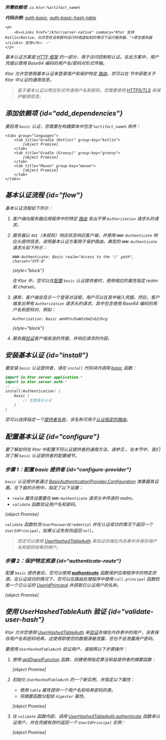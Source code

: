 [//]: # (title: Ktor Server 中的基本认证)

<show-structure for="chapter" depth="2"/>

<var name="artifact_name" value="ktor-server-auth"/>

<tldr>
<p>
<b>所需依赖项</b>: <code>io.ktor:%artifact_name%</code>
</p>
<p>
<b>代码示例</b>: <a href="https://github.com/ktorio/ktor-documentation/tree/%ktor_version%/codeSnippets/snippets/auth-basic">auth-basic</a>, <a href="https://github.com/ktorio/ktor-documentation/tree/%ktor_version%/codeSnippets/snippets/auth-basic-hash-table">auth-basic-hash-table</a>
</p>

    <p>
        <b><Links href="/ktor/server-native" summary="Ktor 支持 Kotlin/Native，允许您在没有额外运行时或虚拟机的情况下运行服务器。">原生服务器</Links> 支持</b>: ✅
    </p>
    
</tldr>

基本认证方案是 [HTTP 框架](https://developer.mozilla.org/en-US/docs/Web/HTTP/Authentication) 的一部分，用于访问控制和认证。在此方案中，用户凭据以使用 Base64 编码的用户名/密码对形式传输。

Ktor 允许您使用基本认证来登录用户和保护特定 [路由](server-routing.md)。您可以在 [](server-auth.md) 节中获取关于 Ktor 中认证的通用信息。

> 鉴于基本认证以明文形式传递用户名和密码，您需要使用 [HTTPS/TLS](server-ssl.md) 来保护敏感信息。

## 添加依赖项 {id="add_dependencies"}
要启用 `basic` 认证，您需要在构建脚本中包含 `%artifact_name%` 构件：

    <tabs group="languages">
        <tab title="Gradle (Kotlin)" group-key="kotlin">
            [object Promise]
        </tab>
        <tab title="Gradle (Groovy)" group-key="groovy">
            [object Promise]
        </tab>
        <tab title="Maven" group-key="maven">
            [object Promise]
        </tab>
    </tabs>
    

## 基本认证流程 {id="flow"}

基本认证流程如下所示：

1. 客户端向服务器应用程序中的特定 [路由](server-routing.md) 发出不带 `Authorization` 请求头的请求。
2. 服务器以 `401`（未授权）响应状态响应客户端，并使用 `WWW-Authenticate` 响应头提供信息，说明基本认证方案用于保护路由。典型的 `WWW-Authenticate` 请求头如下所示：
   
   ```
   WWW-Authenticate: Basic realm="Access to the '/' path", charset="UTF-8"
   ```
   {style="block"}
   
   在 Ktor 中，您可以在[配置](#configure-provider) `basic` 认证提供者时，使用相应的属性指定 realm 和 charset。

3. 通常，客户端会显示一个登录对话框，用户可以在其中输入凭据。然后，客户端发出带有 `Authorization` 请求头的请求，其中包含使用 Base64 编码的用户名和密码对，例如：
   
   ```
   Authorization: Basic amV0YnJhaW5zOmZvb2Jhcg
   ```
   {style="block"}

4. 服务器[验证](#configure-provider)客户端发送的凭据，并响应请求的内容。

## 安装基本认证 {id="install"}
要安装 `basic` 认证提供者，请在 `install` 代码块内调用 [basic](https://api.ktor.io/ktor-server/ktor-server-plugins/ktor-server-auth/io.ktor.server.auth/basic.html) 函数：

```kotlin
import io.ktor.server.application.*
import io.ktor.server.auth.*
// ...
install(Authentication) {
    basic {
        // 配置基本认证
    }
}
```

您可以选择指定一个[提供者名称](server-auth.md#provider-name)，该名称可用于[认证指定的路由](#authenticate-route)。

## 配置基本认证 {id="configure"}

要了解如何在 Ktor 中配置不同认证提供者的通用方法，请参见 [](server-auth.md#configure)。在本节中，我们将了解 `basic` 认证提供者的配置细节。 

### 步骤 1：配置 basic 提供者 {id="configure-provider"}

`basic` 认证提供者通过 [BasicAuthenticationProvider.Configuration](https://api.ktor.io/ktor-server/ktor-server-plugins/ktor-server-auth/io.ktor.server.auth/-basic-authentication-provider/-config/index.html) 类暴露其设置。在下面的示例中，指定了以下设置：
* `realm` 属性设置要在 `WWW-Authenticate` 请求头中传递的 realm。
* `validate` 函数验证用户名和密码。

[object Promise]
   
`validate` 函数检测 `UserPasswordCredential` 并在认证成功的情况下返回一个 `UserIdPrincipal`，如果认证失败则返回 `null`。 
> 您还可以使用 [UserHashedTableAuth](#validate-user-hash) 来验证存储在内存表中并保存用户名和密码哈希的用户。

### 步骤 2：保护特定资源 {id="authenticate-route"}

配置 `basic` 提供者后，您可以使用 **[authenticate](server-auth.md#authenticate-route)** 函数保护应用程序中的特定资源。在认证成功的情况下，您可以在路由处理程序中使用 `call.principal` 函数检索一个已认证的 [UserIdPrincipal](https://api.ktor.io/ktor-server/ktor-server-plugins/ktor-server-auth/io.ktor.server.auth/-user-id-principal/index.html) 并获取已认证用户的名称。

[object Promise]

## 使用 UserHashedTableAuth 验证 {id="validate-user-hash"}

Ktor 允许您使用 [UserHashedTableAuth](#validate-user-hash) 来[验证](#configure-provider)存储在内存表中的用户，该表保存用户名和密码哈希。这使得即使您的数据源被泄露，您也不会泄露用户密码。

要使用 `UserHashedTableAuth` 验证用户，请按照以下步骤操作：

1. 使用 [getDigestFunction](https://api.ktor.io/ktor-utils/io.ktor.util/get-digest-function.html) 函数，创建使用指定算法和盐提供者的摘要函数：
   
   [object Promise]

2. 初始化 `UserHashedTableAuth` 的一个新实例，并指定以下属性：
   * 使用 `table` 属性提供一个用户名和哈希密码的表。
   * 将摘要函数分配给 `digester` 属性。
   
   [object Promise]
   
3. 在 `validate` 函数内部，调用 [UserHashedTableAuth.authenticate](https://api.ktor.io/ktor-server/ktor-server-plugins/ktor-server-auth/io.ktor.server.auth/-user-hashed-table-auth/authenticate.html) 函数来认证用户，并在凭据有效时返回一个 `UserIdPrincipal` 实例：

   [object Promise]